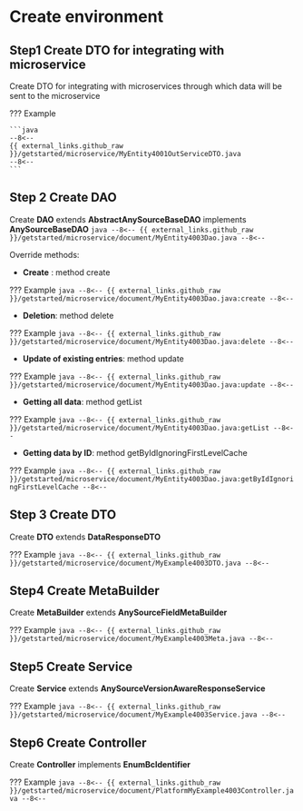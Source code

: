 # Create environment
## **Step1** Create DTO for integrating with microservice

Create DTO for integrating with microservices through which data will be sent to the microservice

??? Example

    ```java
    --8<--
    {{ external_links.github_raw }}/getstarted/microservice/MyEntity4001OutServiceDTO.java
    --8<--
    ```

## **Step 2** Create **DAO**

Create **DAO** extends **AbstractAnySourceBaseDAO** implements **AnySourceBaseDAO**
    ```java
    --8<--
    {{ external_links.github_raw }}/getstarted/microservice/document/MyEntity4003Dao.java
    --8<--
    ```

Override methods:

* **Create** : method create

??? Example
    ```java
    --8<--
    {{ external_links.github_raw }}/getstarted/microservice/document/MyEntity4003Dao.java:create
    --8<--
    ```
* **Deletion**: method delete

??? Example
    ```java
    --8<--
    {{ external_links.github_raw }}/getstarted/microservice/document/MyEntity4003Dao.java:delete
    --8<--
    ```
* **Update of existing entries**:  method update

??? Example
    ```java
    --8<--
    {{ external_links.github_raw }}/getstarted/microservice/document/MyEntity4003Dao.java:update
    --8<--
    ```
* **Getting all data**: method getList

??? Example
    ```java
    --8<--
    {{ external_links.github_raw }}/getstarted/microservice/document/MyEntity4003Dao.java:getList
    --8<--
    ```

* **Getting data by ID**:  method getByIdIgnoringFirstLevelCache

??? Example
    ```java
    --8<--
    {{ external_links.github_raw }}/getstarted/microservice/document/MyEntity4003Dao.java:getByIdIgnoringFirstLevelCache
    --8<--
    ```

## **Step 3** Create **DTO**

Create **DTO** extends **DataResponseDTO**

??? Example
    ```java
    --8<--
    {{ external_links.github_raw }}/getstarted/microservice/document/MyExample4003DTO.java
    --8<--
    ```

## **Step4** Create **MetaBuilder**

Create **MetaBuilder** extends **AnySourceFieldMetaBuilder**

??? Example
    ```java
    --8<--
    {{ external_links.github_raw }}/getstarted/microservice/document/MyExample4003Meta.java
    --8<--
    ```

## **Step5** Create **Service**

Create **Service** extends **AnySourceVersionAwareResponseService**

??? Example
    ```java
    --8<--
    {{ external_links.github_raw }}/getstarted/microservice/document/MyExample4003Service.java
    --8<--
    ```

## **Step6** Create **Controller**

Create **Controller** implements **EnumBcIdentifier**

??? Example
    ```java
    --8<--
    {{ external_links.github_raw }}/getstarted/microservice/document/PlatformMyExample4003Controller.java
    --8<--
    ```